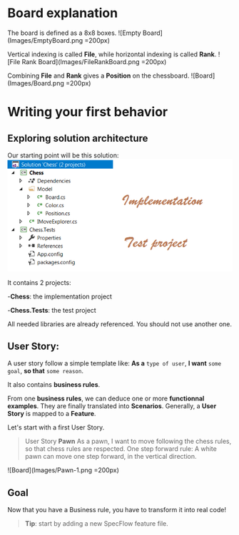  
# Board explanation
The board is defined as a 8x8 boxes.
![Empty Board](Images/EmptyBoard.png =200px)

Vertical indexing is called **File**, while horizontal indexing is called **Rank**.
![File Rank Board](Images/FileRankBoard.png =200px)

Combining **File** and **Rank** gives a **Position** on the chessboard.
![Board](Images/Board.png =200px)

# Writing your first behavior

## Exploring solution architecture

Our starting point will be this solution:
![Initial solution](Images/InitialSolution.png)

It contains 2 projects:

-**Chess**: the implementation project

-**Chess.Tests**: the test project


All needed libraries are already referenced. You should not use another one.

## User Story: 

A user story follow a simple template like:
**As a** ```type of user```, **I want** ```some goal```, **so that** ```some reason```.

It also contains **business rules**.

From one **business rules**, we can deduce one or more **functionnal examples**. They are finally translated into **Scenarios**. Generally, a **User Story** is mapped to a **Feature**.

Let's start with a first User Story.

>User Story **Pawn**
As a pawn, I want to move following the chess rules, so that chess rules are respected.
One step forward rule: A white pawn can move one step forward, in the vertical direction.

![Board](Images/Pawn-1.png =200px)

## Goal
Now that you have a Business rule, you have to transform it into real code!
>**Tip**: start by adding a new SpecFlow feature file.